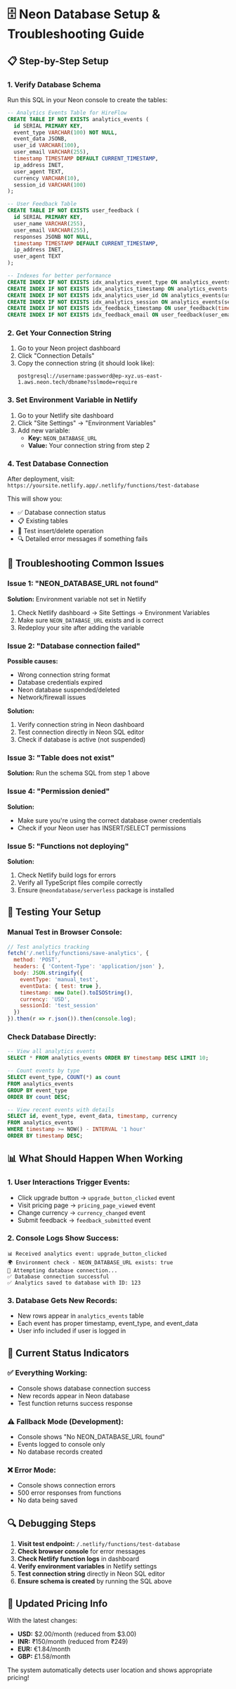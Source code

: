 # 🗄️ Neon Database Setup & Troubleshooting Guide

## 📋 Step-by-Step Setup

### 1. **Verify Database Schema**
Run this SQL in your Neon console to create the tables:

```sql
-- Analytics Events Table for HireFlow
CREATE TABLE IF NOT EXISTS analytics_events (
  id SERIAL PRIMARY KEY,
  event_type VARCHAR(100) NOT NULL,
  event_data JSONB,
  user_id VARCHAR(100),
  user_email VARCHAR(255),
  timestamp TIMESTAMP DEFAULT CURRENT_TIMESTAMP,
  ip_address INET,
  user_agent TEXT,
  currency VARCHAR(10),
  session_id VARCHAR(100)
);

-- User Feedback Table
CREATE TABLE IF NOT EXISTS user_feedback (
  id SERIAL PRIMARY KEY,
  user_name VARCHAR(255),
  user_email VARCHAR(255),
  responses JSONB NOT NULL,
  timestamp TIMESTAMP DEFAULT CURRENT_TIMESTAMP,
  ip_address INET,
  user_agent TEXT
);

-- Indexes for better performance
CREATE INDEX IF NOT EXISTS idx_analytics_event_type ON analytics_events(event_type);
CREATE INDEX IF NOT EXISTS idx_analytics_timestamp ON analytics_events(timestamp);
CREATE INDEX IF NOT EXISTS idx_analytics_user_id ON analytics_events(user_id);
CREATE INDEX IF NOT EXISTS idx_analytics_session ON analytics_events(session_id);
CREATE INDEX IF NOT EXISTS idx_feedback_timestamp ON user_feedback(timestamp);
CREATE INDEX IF NOT EXISTS idx_feedback_email ON user_feedback(user_email);
```

### 2. **Get Your Connection String**
1. Go to your Neon project dashboard
2. Click "Connection Details"
3. Copy the connection string (it should look like):
   ```
   postgresql://username:password@ep-xyz.us-east-1.aws.neon.tech/dbname?sslmode=require
   ```

### 3. **Set Environment Variable in Netlify**
1. Go to your Netlify site dashboard
2. Click "Site Settings" → "Environment Variables"
3. Add new variable:
   - **Key:** `NEON_DATABASE_URL`
   - **Value:** Your connection string from step 2

### 4. **Test Database Connection**
After deployment, visit: `https://yoursite.netlify.app/.netlify/functions/test-database`

This will show you:
- ✅ Database connection status
- 📋 Existing tables
- 🧪 Test insert/delete operation
- 🔍 Detailed error messages if something fails

## 🔧 Troubleshooting Common Issues

### Issue 1: "NEON_DATABASE_URL not found"
**Solution:** Environment variable not set in Netlify
1. Check Netlify dashboard → Site Settings → Environment Variables
2. Make sure `NEON_DATABASE_URL` exists and is correct
3. Redeploy your site after adding the variable

### Issue 2: "Database connection failed"
**Possible causes:**
- Wrong connection string format
- Database credentials expired
- Neon database suspended/deleted
- Network/firewall issues

**Solution:**
1. Verify connection string in Neon dashboard
2. Test connection directly in Neon SQL editor
3. Check if database is active (not suspended)

### Issue 3: "Table does not exist"
**Solution:** Run the schema SQL from step 1 above

### Issue 4: "Permission denied"
**Solution:** 
- Make sure you're using the correct database owner credentials
- Check if your Neon user has INSERT/SELECT permissions

### Issue 5: "Functions not deploying"
**Solution:**
1. Check Netlify build logs for errors
2. Verify all TypeScript files compile correctly
3. Ensure `@neondatabase/serverless` package is installed

## 🧪 Testing Your Setup

### Manual Test in Browser Console:
```javascript
// Test analytics tracking
fetch('/.netlify/functions/save-analytics', {
  method: 'POST',
  headers: { 'Content-Type': 'application/json' },
  body: JSON.stringify({
    eventType: 'manual_test',
    eventData: { test: true },
    timestamp: new Date().toISOString(),
    currency: 'USD',
    sessionId: 'test_session'
  })
}).then(r => r.json()).then(console.log);
```

### Check Database Directly:
```sql
-- View all analytics events
SELECT * FROM analytics_events ORDER BY timestamp DESC LIMIT 10;

-- Count events by type
SELECT event_type, COUNT(*) as count 
FROM analytics_events 
GROUP BY event_type 
ORDER BY count DESC;

-- View recent events with details
SELECT id, event_type, event_data, timestamp, currency
FROM analytics_events 
WHERE timestamp >= NOW() - INTERVAL '1 hour'
ORDER BY timestamp DESC;
```

## 📊 What Should Happen When Working

### 1. **User Interactions Trigger Events:**
- Click upgrade button → `upgrade_button_clicked` event
- Visit pricing page → `pricing_page_viewed` event
- Change currency → `currency_changed` event
- Submit feedback → `feedback_submitted` event

### 2. **Console Logs Show Success:**
```
📊 Received analytics event: upgrade_button_clicked
🌍 Environment check - NEON_DATABASE_URL exists: true
🔌 Attempting database connection...
✅ Database connection successful
✅ Analytics saved to database with ID: 123
```

### 3. **Database Gets New Records:**
- New rows appear in `analytics_events` table
- Each event has proper timestamp, event_type, and event_data
- User info included if user is logged in

## 🚨 Current Status Indicators

### ✅ Everything Working:
- Console shows database connection success
- New records appear in Neon database
- Test function returns success response

### ⚠️ Fallback Mode (Development):
- Console shows "No NEON_DATABASE_URL found"
- Events logged to console only
- No database records created

### ❌ Error Mode:
- Console shows connection errors
- 500 error responses from functions
- No data being saved

## 🔍 Debugging Steps

1. **Visit test endpoint:** `/.netlify/functions/test-database`
2. **Check browser console** for error messages
3. **Check Netlify function logs** in dashboard
4. **Verify environment variables** in Netlify settings
5. **Test connection string** directly in Neon SQL editor
6. **Ensure schema is created** by running the SQL above

## 📱 Updated Pricing Info

With the latest changes:
- **USD:** $2.00/month (reduced from $3.00)
- **INR:** ₹150/month (reduced from ₹249)
- **EUR:** €1.84/month
- **GBP:** £1.58/month

The system automatically detects user location and shows appropriate pricing!
